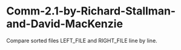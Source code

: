 # Comm-2.1-by-Richard-Stallman-and-David-MacKenzie
Compare sorted files LEFT_FILE and RIGHT_FILE line by line.
